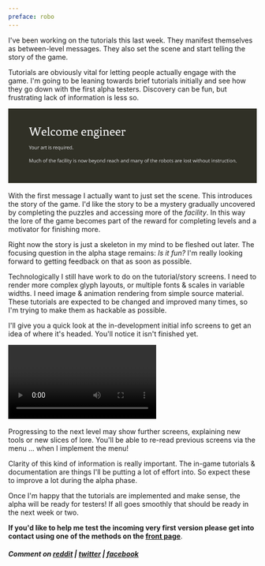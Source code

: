 ```yaml
---
preface: robo
---
```


I've been working on the tutorials this last week. They manifest themselves as between-level messages. They also set the scene and start telling the story of the game.

Tutorials are obviously vital for letting people actually engage with the game. I'm going to be leaning towards brief tutorials initially and see how they go down with the first alpha testers. Discovery can be fun, but frustrating lack of information is less so.

![](/assets/2017-09-22/screen.jpg "That's not what it's called. TERRIBLE")

With the first message I actually want to just set the scene. This introduces the story of the game. I'd like the story to be a mystery gradually uncovered by completing the puzzles and accessing more of the *facility*. In this way the lore of the game becomes part of the reward for completing levels and a motivator for finishing more.

Right now the story is just a skeleton in my mind to be fleshed out later. The focusing question in the alpha stage remains: *Is it fun?* I'm really looking forward to getting feedback on that as soon as possible.

Technologically I still have work to do on the tutorial/story screens. I need to render more complex glyph layouts, or multiple fonts & scales in variable widths. I need image & animation rendering from simple source material. These tutorials are expected to be changed and improved many times, so I'm trying to make them as hackable as possible.

I'll give you a quick look at the in-development initial info screens to get an idea of where it's headed. You'll notice it isn't finished yet.

<video src="/assets/2017-09-22/info.mp4" controls autoplay loop></video>

Progressing to the next level may show further screens, explaining new tools or new slices of lore. You'll be able to re-read previous screens via the menu ... when I implement the menu!

Clarity of this kind of information is really important. The in-game tutorials & documentation are things I'll be putting a lot of effort into. So expect these to improve a lot during the alpha phase.

Once I'm happy that the tutorials are implemented and make sense, the alpha will be ready for testers! If all goes smoothly that should be ready in the next week or two.

**If you'd like to help me test the incoming very first version please get into contact using one of the methods on the [front page](/)**.

##### Comment on [reddit](https://www.reddit.com/r/devblogs/comments/71q4ra/robo_instructus_story_and_tutorials/) | [twitter](https://twitter.com/alexbutlergames/status/911177631386791936) | [facebook](https://www.facebook.com/alexbutlergames/posts/1601909923229722)

